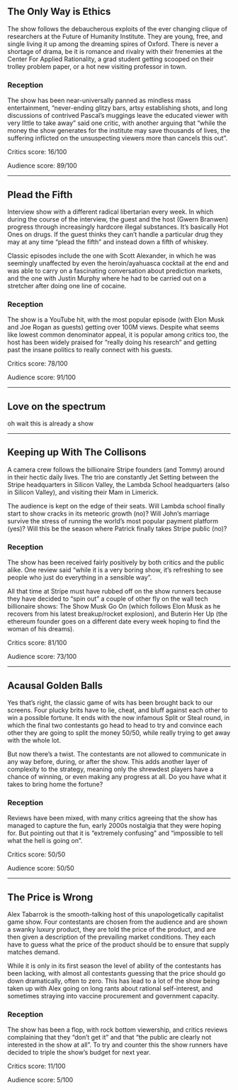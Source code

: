 ## The Only Way is Ethics
The show follows the debaucherous exploits of the ever changing clique of researchers at the Future of Humanity Institute. They are young, free, and single living it up among the dreaming spires of Oxford. There is never a shortage of drama, be it is romance and rivalry with their frenemies at the Center For Applied Rationality, a grad student getting scooped on their trolley problem paper, or a hot new visiting professor in town.

### Reception
The show has been near-universally panned as mindless mass entertainment, “never-ending glitzy bars, artsy establishing shots, and long discussions of contrived Pascal’s muggings leave the educated viewer with very little to take away” said one critic, with another arguing that “while the money the show generates for the institute may save thousands of lives, the suffering inflicted on the unsuspecting viewers more than cancels this out”.

Critics score: 16/100

Audience score: 89/100

<hr>

## Plead the Fifth
Interview show with a different radical libertarian every week. In which during the course of the interview, the guest and the host (Gwern Branwen) progress through increasingly hardcore illegal substances. It’s basically Hot Ones on drugs. If the guest thinks they can’t handle a particular drug they may at any time “plead the fifth” and instead down a fifth of whiskey.

Classic episodes include the one with Scott Alexander, in which he was seemingly unaffected by even the heroin/ayahuasca cocktail at the end and was able to carry on a fascinating conversation about prediction markets, and the one with Justin Murphy where he had to be carried out on a stretcher after doing one line of cocaine.

### Reception
The show is a YouTube hit, with the most popular episode (with Elon Musk and Joe Rogan as guests) getting over 100M views. Despite what seems like lowest common denominator appeal, it is popular among critics too, the host has been widely praised for “really doing his research” and getting past the insane politics to really connect with his guests.

Critics score: 78/100

Audience score: 91/100

<hr>

## Love on the spectrum
oh wait this is already a show

<hr>

## Keeping up With The Collisons
A camera crew follows the billionaire Stripe founders (and Tommy) around in their hectic daily lives. The trio are constantly Jet Setting between the Stripe headquarters in Silicon Valley, the Lambda School headquarters (also in Silicon Valley), and visiting their Mam in Limerick.

The audience is kept on the edge of their seats. Will Lambda school finally start to show cracks in its meteoric growth (no)? Will John’s marriage survive the stress of running the world’s most popular payment platform (yes)? Will this be the season where Patrick finally takes Stripe public (no)?

### Reception
The show has been received fairly positively by both critics and the public alike. One review said “while it is a very boring show, it’s refreshing to see people who just do everything in a sensible way”.

All that time at Stripe must have rubbed off on the show runners because they have decided to “spin out” a couple of other fly on the wall tech billionaire shows: The Show Musk Go On (which follows Elon Musk as he recovers from his latest breakup/rocket explosion), and Buterin Her Up (the ethereum founder goes on a different date every week hoping to find the woman of his dreams).

Critics score: 81/100

Audience score: 73/100

<hr>

## Acausal Golden Balls
Yes that’s right, the classic game of wits has been brought back to our screens. Four plucky brits have to lie, cheat, and bluff against each other to win a possible fortune. It ends with the now infamous Split or Steal round, in which the final two contestants go head to head to try and convince each other they are going to split the money 50/50, while really trying to get away with the whole lot.

But now there’s a twist. The contestants are not allowed to communicate in any way before, during, or after the show. This adds another layer of complexity to the strategy, meaning only the shrewdest players have a chance of winning, or even making any progress at all. Do you have what it takes to bring home the fortune?

### Reception
Reviews have been mixed, with many critics agreeing that the show has managed to capture the fun, early 2000s nostalgia that they were hoping for. But pointing out that it is “extremely confusing” and “impossible to tell what the hell is going on”.

Critics score: 50/50

Audience score: 50/50

<hr>

## The Price is Wrong
Alex Tabarrok is the smooth-talking host of this unapologetically capitalist game show. Four contestants are chosen from the audience and are shown a swanky luxury product, they are told the price of the product, and are then given a description of the prevailing market conditions. They each have to guess what the price of the product should be to ensure that supply matches demand.

While it is only in its first season the level of ability of the contestants has been lacking, with almost all contestants guessing that the price should go down dramatically, often to zero. This has lead to a lot of the show being taken up with Alex going on long rants about rational self-interest, and sometimes straying into vaccine procurement and government capacity.

### Reception
The show has been a flop, with rock bottom viewership, and critics reviews complaining that they “don’t get it” and that “the public are clearly not interested in the show at all”. To try and counter this the show runners have decided to triple the show’s budget for next year.

Critics score: 11/100

Audience score: 5/100